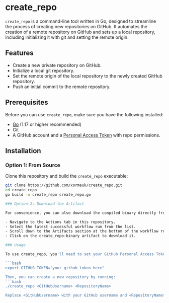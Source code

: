 # create_repo

`create_repo` is a command-line tool written in Go, designed to streamline the process of creating new repositories on GitHub. It automates the creation of a remote repository on GitHub and sets up a local repository, including initializing it with git and setting the remote origin.

## Features

- Create a new private repository on GitHub.
- Initialize a local git repository.
- Set the remote origin of the local repository to the newly created GitHub repository.
- Push an initial commit to the remote repository.

## Prerequisites

Before you can use `create_repo`, make sure you have the following installed:

- [Go](https://golang.org/dl/) (1.17 or higher recommended)
- Git
- A GitHub account and a [Personal Access Token](https://github.com/settings/tokens) with repo permissions.

## Installation

### Option 1: From Source

Clone this repository and build the `create_repo` executable:

```bash
git clone https://github.com/xormeuk/create_repo.git
cd create_repo
go build -o create_repo create_repo.go

### Option 2: Download the Artifact

For convenience, you can also download the compiled binary directly from our GitHub Actions artifacts:

- Navigate to the Actions tab in this repository.
- Select the latest successful workflow run from the list.
- Scroll down to the Artifacts section at the bottom of the workflow run page.
- Click on the create_repo-binary artifact to download it.

### Usage

To use create_repo, you'll need to set your GitHub Personal Access Token as an environment variable:

```bash
export GITHUB_TOKEN="your_github_token_here"

Then, you can create a new repository by running:
```bash
./create_repo <GitHubUsername> <RepositoryName>

Replace <GitHubUsername> with your GitHub username and <RepositoryName> with the desired name for your new repository.
